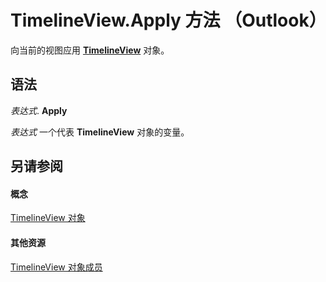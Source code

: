
# TimelineView.Apply 方法 （Outlook）

向当前的视图应用  **[TimelineView](fb14c1a1-f542-fa1e-f30f-c5ee3d2f0206.md)** 对象。


## 语法

 _表达式_. **Apply**

 _表达式_ 一个代表 **TimelineView** 对象的变量。


## 另请参阅


#### 概念


[TimelineView 对象](fb14c1a1-f542-fa1e-f30f-c5ee3d2f0206.md)
#### 其他资源


[TimelineView 对象成员](fa134129-519f-6f08-dc53-5e72085f9cc0.md)